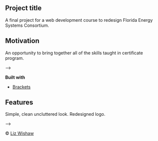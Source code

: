 ## Project title
A final project for a web development course to redesign Florida Energy Systems Consortium. 

## Motivation
An opportunity to bring together all of the skills taught in certificate program. 

<!--
## Build status
Build status of continus integration i.e. travis, appveyor etc. Ex. - 

<!--
[![Build Status](https://travis-ci.org/akashnimare/foco.svg?branch=master)](https://travis-ci.org/akashnimare/foco)
[![Windows Build Status](https://ci.appveyor.com/api/projects/status/github/akashnimare/foco?branch=master&svg=true)](https://ci.appveyor.com/project/akashnimare/foco/branch/master)
-->
-->

<!--
## Code style
If you're using any code style like xo, standard etc. That will help others while contributing to your project. Ex. -

<!--
[![js-standard-style](https://img.shields.io/badge/code%20style-standard-brightgreen.svg?style=flat)](https://github.com/feross/standard)

 
## Screenshots
Include logo/demo screenshot etc. TK

<!--
## Tech/framework used
Ex. -
-->

<b>Built with</b>
- [Brackets](http://brackets.io/)

## Features
Simple, clean uncluttered look. Redesigned logo. 

<!--
## Code Example
Show what the library does as concisely as possible, developers should be able to figure out **how** your project solves their problem by looking at the code example. Make sure the API you are showing off is obvious, and that your code is short and concise.

<!--
## Installation
Provide step by step series of examples and explanations about how to get a development env running.

## API Reference

Google charts: (https://developers.google.com/chart/)


Used vertical bar chart for a large display of data of renewable energy production in Florida from 1960-2015. Source: U.S. Energy Information Administration. Chose this chart as it shows the size and scale of renewable production year-by-year.

(https://developers.google.com/chart/interactive/docs/gallery/linechart)
Used line chart for a large display of data of total consumption of electricity sold in Florida from 1960-2016. Source: U.S. Energy Information Administration. Chose this chart as it shows the size and scale of energy consumed year-by-year by the state of Florida.


<!--
## Tests
Describe and show how to run the tests with code examples.

<!--
## How to use?
If people like your project they’ll want to learn how they can use it. To do so include step by step guide to use your project.
-->

<!--
## Contribute

<!--
Let people know how they can contribute into your project. A [contributing guideline](https://github.com/zulip/zulip-electron/blob/master/CONTRIBUTING.md) will be a big plus.
-->
-->

<!--
## Credits
Give proper credits. This could be a link to any repo which inspired you to build this project, any blogposts or links to people who contrbuted in this project. 
-->

<!--
## License
A short snippet describing the license (MIT, Apache etc)
-->

© [Liz Wishaw]()